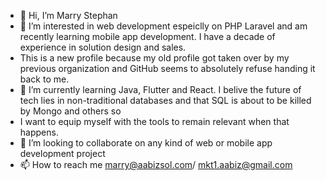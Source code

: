 - 👋 Hi, I’m Marry Stephan
- 👀 I’m interested in web development espeiclly on PHP Laravel and am recently learning mobile app development. I have a decade of experience in solution design and sales.
- This is a new profile because my old profile got taken over by my previous organization and GitHub seems to absolutely refuse handing it back to me.
- 🌱 I’m currently learning Java, Flutter and React. I belive the future of tech lies in non-traditional databases and that SQL is about to be killed by Mongo and others so
- I want to equip myself with the tools to remain relevant when that happens.
- 💞️ I’m looking to collaborate on any kind of web or mobile app development project
- 📫 How to reach me marry@aabizsol.com/ mkt1.aabiz@gmail.com

<!---
Marry-Aabiz/Marry-Aabiz is a ✨ special ✨ repository because its `README.md` (this file) appears on your GitHub profile.
You can click the Preview link to take a look at your changes.
--->
